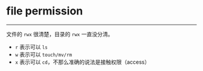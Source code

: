 # file permission

---

文件的 `rwx` 很清楚，目录的 `rwx` 一直没分清。

+ `r` 表示可以 `ls`
+ `w` 表示可以 `touch/mv/rm`
+ `x` 表示可以 `cd`，不那么准确的说法是接触权限（access）
